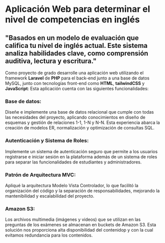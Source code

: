
# Aplicación Web para determinar el nivel de competencias en inglés
## "Basados en un modelo de evaluación que califica tu nivel de inglés actual. Este sistema analiza habilidades clave, como comprensión auditiva, lectura y escritura."

Como proyecto de grado desarrolle una aplicación web utilizando el framework **Laravel** de **PHP** para el back-end junto a una base de datos MySQL, junto con tecnologías front-end como **HTML**, **tailwindCSS** y **JavaScript**: Esta aplicación cuenta con las siguientes funcionalidades:

### Base de datos:
Diseñe e implemente una base de datos relacional que cumple con todas las necesidades del proyecto, aplicando conocimientos en diseño de esquemas y gestión de relaciones 1-1, 1-N y N-N. Esta experiencia abarca la creación de modelos ER, normalización y optimización de consultas SQL.
### Autenticación y Sistema de Roles:
Implemente un sistema de autenticación seguro que permite a los usuarios registrarse e iniciar sesión en la plataforma además de un sistema de roles para separar las funcionalidades de estudiantes y administradores.
### Patrón de Arquitectura MVC: 
Apliqué la arquitectura Modelo Vista Controlador, lo que facilitó la organización del código y la separación de responsabilidades, mejorando la mantenibilidad y escalabilidad del proyecto.
### Amazon S3:
Los archivos multimedia (imágenes y videos) que se utilizan en las preguntas de los exámenes se almacenan en buckets de Amazon S3. Esta solución nos proporciona alta disponibilidad del contenidop y con la cual evitamos redundancia para los contenidos.
